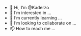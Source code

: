 - 👋 Hi, I’m @Kaderzo
- 👀 I’m interested in ...
- 🌱 I’m currently learning ...
- 💞️ I’m looking to collaborate on ...
- 📫 How to reach me ...

<!---
Kaderzo/Kaderzo is a ✨ special ✨ repository because its `README.md` (this file) appears on your GitHub profile.
You can click the Preview link to take a look at your changes.
--->

